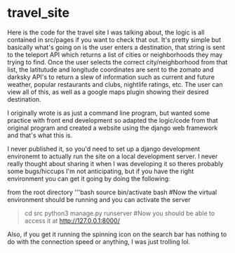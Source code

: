 # travel_site

Here is the code for the travel site I was talking about, the logic is all contained in src/pages if you want to check that out.
It's pretty simple but basically what's going on is the user enters a destination, that string is sent to the teleport API which returns a list of cities or
neighborhoods they may trying to find. Once the user selects the correct city/neighborhood from that list, the latitutude and longitude
coordinates are sent to the zomato and darksky API's to return a slew of information such as current and future weather, popular restaurants 
and clubs, nightlife ratings, etc. The user can view all of this, as well as a google maps plugin showing their desired destination.

I originally wrote is as just a command line program, but wanted some practice with front end development so adapted the logic/code from that 
original program and created a website using the django web framework and that's what this is.


I never published it, so you'd need to set up a django development environemt to actually run the 
site on a local development server. I never really thought about sharing it when I was developing it so theres probably some
bugs/hiccups I'm not anticipating, but if you have the right environment you can get it going by doing the following:

from the root directory 
'''bash
source bin/activate
bash
#Now the virtual environment should be running and you can activate the server 
> cd src
> python3 manage.py runserver
#Now you should be able to access it at http://127.0.0.1:8000/

Also, if you get it running the spinning icon on the search bar has nothing to do with the connection speed or anything, I was just trolling lol.
